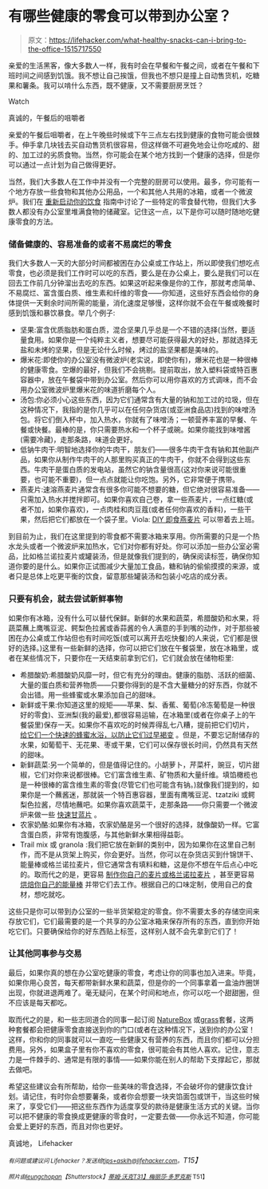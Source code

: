 # 有哪些健康的零食可以带到办公室？

> 原文：<https://lifehacker.com/what-healthy-snacks-can-i-bring-to-the-office-1515717550>

亲爱的生活黑客，像大多数人一样，我有时会在早餐和午餐之间，或者在午餐和下班时间之间感到饥饿。我不想让自己挨饿，但我也不想只是撞上自动售货机，吃糖果和薯条。我可以啃什么东西，既不健康，又不需要厨房烹饪？

Watch

真诚的，午餐后的咀嚼者

亲爱的午餐后咀嚼者，在上午晚些时候或下午三点左右找到健康的食物可能会很棘手。伸手拿几块钱去买自动售货机很容易，但这样做不可避免地会让你吃咸的、甜的、加工过的劣质食物。当然，你可能会在某个地方找到一个健康的选择，但是你可以通过一点计划为自己做得更好。

当然，我们大多数人在工作中并没有一个完整的厨房可以使用。最多，你可能有一个地方存放一些食物和其他办公用品，一个和其他人共用的冰箱，或者一个微波炉。我们在 [重新启动你的饮食](https://lifehacker.com/how-to-ditch-your-junk-food-filled-pantry-and-reboot-yo-5865829) 指南中讨论了一些特定的零食替代物，但我们大多数人都没有办公室里堆满食物的储藏室。记住这一点，以下是你可以随时随地吃健康零食的方法。

### 储备健康的、容易准备的或者不易腐烂的零食

我们大多数人一天的大部分时间都被困在办公桌或工作站上，所以即使我们想吃点零食，也必须是我们工作时可以吃的东西，要么是在办公桌上，要么是我们可以在回去工作前几分钟溜出去吃的东西。如果这听起来像是你的工作，那就考虑简单、不易腐烂、富含蛋白质、维生素和纤维的零食——你知道，这些好东西会给你的身体提供一天剩余时间所需的能量，消化速度足够慢，这样你就不会在午餐或晚餐时感到饥饿和暴饮暴食。举几个例子:

*   坚果:富含优质脂肪和蛋白质，混合坚果几乎总是一个不错的选择(当然，要适量食用。如果你是一个纯粹主义者，想要尽可能获得最大的好处，那就选择无盐和未烤的坚果，但是无论什么时候，烤过的盐坚果都是美味的。
*   爆米花:即使你的办公室没有微波炉(老实说，即使你有)，爆米花也是一种很棒的健康零食。空爆的最好，但我们不会挑剔。提前取出，放入塑料袋或特百惠容器中，放在午餐袋中带到办公室。然后你可以用你喜欢的方式调味，而不会用办公室微波炉里爆米花的味道折磨每个人。
*   汤包:你必须小心这些东西，因为它们通常含有大量的钠和加工过的垃圾，但在这种情况下，我指的是你几乎可以在任何杂货店(或亚洲食品店)找到的味噌汤包。将它们倒入杯中，加入热水，你就有了味噌汤；一顿营养丰富的早餐、午餐或快餐。最棒的是，你只需要热水和一个杯子或碗。如果你能找到味噌酱(需要冷藏)，走那条路，味道会更好。
*   低钠牛肉干:明智地选择你的牛肉干，朋友们——很多牛肉干含有钠和其他副产品，如果你从制作牛肉干的人那里购买真正的牛肉干，你就不会得到这些东西。牛肉干是蛋白质的发电站，虽然它的钠含量很高(这对你来说可能很重要，也可能不重要)，但一点点就能让你吃饱。另外，它非常便于携带。
*   燕麦片:速溶燕麦片通常含有很多你可能不想要的糖，但它绝对很容易准备——只需加入热水并搅拌即可。如果你喜欢自己卷，拿一些燕麦片，一点红糖(或者不加，如果你喜欢)，一点肉桂和肉豆蔻(或者任何你喜欢的香料)，一些干果，然后把它们都放在一个袋子里。Viola: [DIY 即食燕麦片](http://lifehacker.com/diy-homemade-instant-oatmeal-220085) 可以带着去上班。

到目前为止，我们在这里提到的零食都不需要冰箱来享用。你所需要的只是一个热水龙头或者一个微波炉来加热水，它们对你都有好处。你可以添加一些办公室必需品，比如格兰诺拉麦片或罐装汤，但是就像我们提到的，确保阅读标签，确保你知道你要的是什么。如果你正试图减少大量加工食品，糖和钠的偷偷摸摸的来源，或者只是总体上吃更平衡的饮食，留意那些罐装汤和包装小吃店的成分表。

### 只要有机会，就去尝试新鲜事物

如果你有冰箱，没有什么可以替代保鲜。新鲜的水果和蔬菜，希腊酸奶和水果，将蔬菜蘸上鹰嘴豆泥、鳄梨色拉酱或香蒜酱的令人满意的手到嘴的动作，对于那些被困在办公桌或工作站但也有时间吃饭(或可以离开去吃快餐)的人来说，它们都是很好的选择。)这里有一些新鲜的选择，你可以把它们放在午餐袋里，放在冰箱里，或者在某些情况下，只要你在一天结束前拿到它们，它们就会放在储物柜里:

*   希腊酸奶:希腊酸奶风靡一时，但它有充分的理由。健康的脂肪、活跃的细菌、大量的蛋白质和营养物质——只要你得到的是不含大量糖分的好东西，你就不会出错。用一些蜂蜜或水果添加自己的甜味。
*   新鲜或干果:你知道这里的规矩——苹果、梨、香蕉、葡萄(冷冻葡萄是一种很好的零食)、亚洲梨(我的最爱),都很容易运输，在冰箱里(或者在你桌子上的午餐袋里)保存一天。如果你不喜欢吃的时候弄得乱七八糟，提前把它们切片， [给它们一个快速的蜂蜜水浴，以防止它们过早褐变](http://lifehacker.com/give-sliced-fruit-a-quick-honey-water-bath-to-keep-brow-536510461) 。但是，不要忘记耐储存的水果，如葡萄干、无花果、枣或干果，它们可以保存很长时间，仍然具有天然的甜味。
*   新鲜蔬菜:另一个简单的，但是值得记住的。小胡萝卜，芹菜杆，豌豆，切片甜椒，它们对你来说都很棒。它们富含维生素、矿物质和大量纤维。填馅橄榄也是一种很棒的富含维生素的零食(尽管它们也可能含有钠。)就像我们提到的，如果你是一个蘸酱迷，那就装一个特百惠容器，里面有鹰嘴豆泥、tzatziki 或鳄梨色拉酱，尽情地蘸吧。如果你喜欢蔬菜干，走那条路——你只需要一个微波炉来做一些 [快速甘蓝片](http://lifehacker.com/microwave-kale-for-a-healthy-alternative-to-potato-chip-1463009876) 。
*   农家奶酪:如果你有冰箱，农家奶酪是另一个很好的选择，就像酸奶一样。它富含蛋白质，非常有饱腹感，与其他新鲜水果相得益彰。
*   Trail mix 或 granola :我们把它放在新鲜的类别中，因为如果你在这里自己制作，而不是从货架上购买，你会更好。当然，你可以在杂货店买到什锦饼干、能量棒或格兰诺拉麦片，但它通常含有填料和糖，这是你不想在午后点心中吃的。取而代之的是，更容易 [制作你自己的麦片或格兰诺拉麦片](http://lifehacker.com/roll-your-own-breakfast-cereal-for-a-personalized-break-5804324) ，甚至更容易 [烘焙你自己的能量棒](https://lifehacker.com/make-your-own-homemade-energy-bars-for-a-nutritious-he-5872906) 并带它们去工作。根据自己的口味定制，使用自己的食材，想吃就吃。

这些只是你可以带到办公室的一些半货架稳定的零食。你不需要太多的存储空间来存放它们，它们最需要的是一个共享的办公室冰箱来保存所有的东西，直到你开始吃它们。只要确保给你的好东西贴上标签，这样别人就不会先拿到它们了！

### 让其他同事参与交易

最后，如果你真的想在办公室吃健康的零食，考虑让你的同事也加入进来。毕竟，如果你用心良苦，每天都带新鲜水果和蔬菜，但是你的一个同事拿着一盒油炸圈饼出现，你就进退两难了。毫无疑问，在某个时间和地点，你可以吃一个甜甜圈，但不应该是每天都吃。

取而代之的是，和一些志同道合的同事一起订阅 [NatureBox](http://naturebox.com) 或[grass](http://www.graze.com/us)套餐，这两种套餐都会把健康零食直接送到你的门口(或者在这种情况下，送到你的办公室！这样，你和你的同事就可以一直吃一些健康又有营养的东西，而且你们都可以分担费用。另外，如果盒子里有你不喜欢的零食，很可能会有其他人喜欢。记住，意志力是一件棘手的、通常是有限的事情——如果你能在别人的帮助下支撑起它，那就去做吧。

希望这些建议会有所帮助，给你一些美味的零食选择，不会破坏你的健康饮食计划。请记住，有时你会想要薯条，或者你会想要一块夹馅面包或饼干，当这些时候来了，享受它们——把这些东西作为适度享受的款待是健康生活方式的关键。当你可以把不健康的零食换成更健康的零食时，一定要去做——你永远不知道，你可能会爱上更好的东西，而且对你也更好。

真诚地，
Lifehacker

*<small>有问题或建议问 Lifehacker？发送给</small>*[*<small>tips+asklh@lifehacker.com</small>*](mailto:tips+asklh@lifehacker.com)*<small>。</small>T15】*

*<small>照片由</small>*[*<small>leungchopan</small>*](http://www.shutterstock.com/pic.mhtml?id=154995608&src=id)*<small>【Shutterstock】</small>*[*<small>蒂姆·沃克</small>*](http://www.flickr.com/photos/timjoyfamily/9025249886/)*<small></small>*<small>[*T31】梅丽莎·多罗克斯*](http://www.flickr.com/photos/merelymel/2227501711/) T51】</small>

<small></small>
